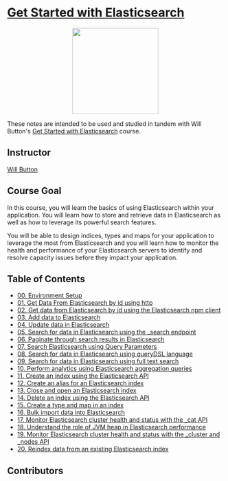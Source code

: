# [Get Started with Elasticsearch](https://egghead.io/courses/get-started-with-elasticsearch)

<p align="center"><img src="https://d2eip9sf3oo6c2.cloudfront.net/series/square_covers/000/000/098/full/EGH_Elasticsearch_1000.png" width="200"></p>

These notes are intended to be used and studied in tandem with Will Button's [Get Started with Elasticsearch](https://egghead.io/courses/get-started-with-elasticsearch) course.

## Instructor

[Will Button](https://egghead.io/instructors/will-button)

## Course Goal

In this course, you will learn the basics of using Elasticsearch within your application. You will learn how to store and retrieve data in Elasticsearch as well as how to leverage its powerful search features.

You will be able to design indices, types and maps for your application to leverage the most from Elasticsearch and you will learn how to monitor the health and performance of your Elasticsearch servers to identify and resolve capacity issues before they impact your application.

## Table of Contents

- [00. Environment Setup](00-environment-setup.md)
- [01. Get Data From Elasticsearch by id using http](01-get-data-from-elasticsearch-by-id-using-http.md)
- [02. Get data from Elasticsearch by id using the Elasticsearch npm client](02-get-data-from-elasticsearch-by-id-using-elasticsearch-npm-client.md)
- [03. Add data to Elasticsearch](03-add-data-to-elasticsearch.md)
- [04. Update data in Elasticsearch](04-update-data-in-elasticsearch.md) <!-- (no transcripts) -->
- [05. Search for data in Elasticsearch using the _search endpoint](05-search-for-data-in-elasticsearch-using-the-_search-endpoint.md) <!-- (no transcripts) -->
- [06. Paginate through search results in Elasticsearch](06-paginate-through-search-results-in-elasticsearch.md)
- [07. Search Elasticsearch using Query Parameters](https://egghead.io/lessons/tools-search-elasticsearch-using-query-parameters)
- [08. Search for data in Elasticsearch using queryDSL language]()
- [09. Search for data in Elasticsearch using full text search]()
- [10. Perform analytics using Elasticsearch aggregation queries]()
- [11. Create an index using the Elasticsearch API]()
- [12. Create an alias for an Elasticsearch index]()
- [13. Close and open an Elasticsearch index]()
- [14. Delete an index using the Elasticsearch API]()
- [15. Create a type and map in an index]()
- [16. Bulk import data into Elasticsearch]()
- [17. Monitor Elasticsearch cluster health and status with the _cat API]()
- [18. Understand the role of JVM heap in Elasticsearch performance]()
- [19. Monitor Elasticsearch cluster health and status with the _cluster and _nodes API]()
- [20. Reindex data from an existing Elasticsearch index]()

## Contributors